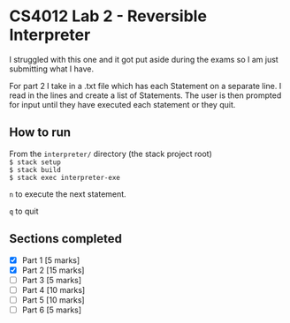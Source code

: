 # CS4012 Lab 2 - Reversible Interpreter

I struggled with this one and it got put aside during the exams so I am just submitting what I have.

For part 2 I take in a .txt file which has each Statement on a separate line. I read in the lines and create a list of Statements.
The user is then prompted for input until they have executed each statement or they quit.

## How to run 
From the `interpreter/` directory (the stack project root)  
`$ stack setup`  
`$ stack build`  
`$ stack exec interpreter-exe`

`n` to execute the next statement.

`q` to quit

## Sections completed
- [x] Part 1 [5 marks]
- [x] Part 2 [15 marks]
- [ ] Part 3 [5 marks]
- [ ] Part 4 [10 marks]
- [ ] Part 5 [10 marks]
- [ ] Part 6 [5 marks] 
